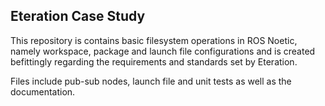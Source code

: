## Eteration Case Study
This repository is contains basic filesystem operations in ROS Noetic, namely workspace, package and launch file configurations and is created befittingly regarding the requirements and standards set by Eteration.

Files include pub-sub nodes, launch file and unit tests as well as the documentation.

